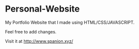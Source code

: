 # Personal-Website
My Portfolio Website that I made using HTML/CSS/JAVASCRIPT.

Feel free to add changes.

Visit it at http://www.spanion.xyz/
